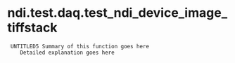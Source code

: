 # ndi.test.daq.test_ndi_device_image_tiffstack

```
 UNTITLED5 Summary of this function goes here
    Detailed explanation goes here

```
